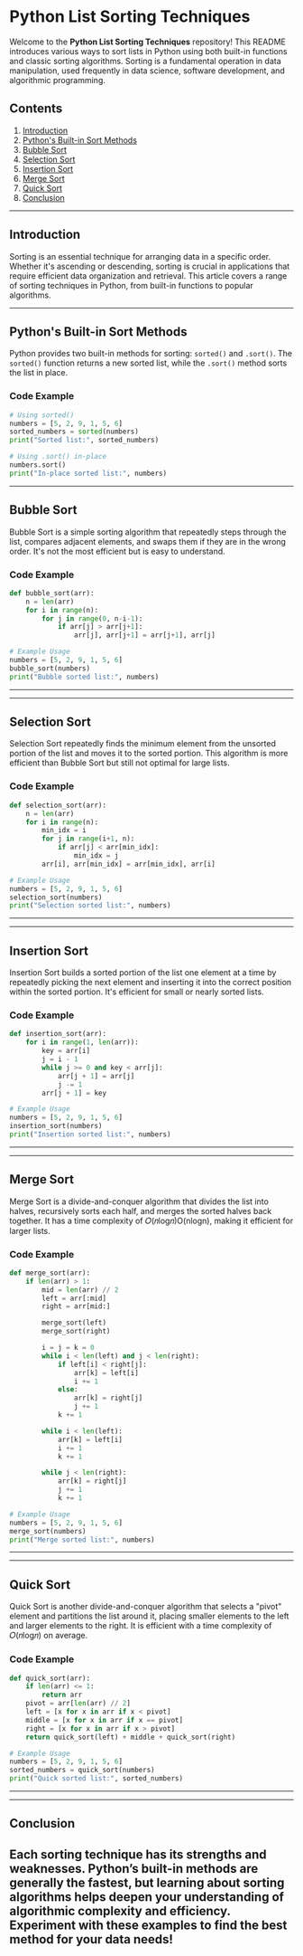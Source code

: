 # Python List Sorting Techniques

Welcome to the **Python List Sorting Techniques** repository! This README introduces various ways to sort lists in Python using both built-in functions and classic sorting algorithms. Sorting is a fundamental operation in data manipulation, used frequently in data science, software development, and algorithmic programming.

## Contents

1. [Introduction](#introduction)
2. [Python's Built-in Sort Methods](#pythons-built-in-sort-methods)
3. [Bubble Sort](#bubble-sort)
4. [Selection Sort](#selection-sort)
5. [Insertion Sort](#insertion-sort)
6. [Merge Sort](#merge-sort)
7. [Quick Sort](#quick-sort)
8. [Conclusion](#conclusion)

---

## Introduction

Sorting is an essential technique for arranging data in a specific order. Whether it's ascending or descending, sorting is crucial in applications that require efficient data organization and retrieval. This article covers a range of sorting techniques in Python, from built-in functions to popular algorithms.

---

## Python's Built-in Sort Methods

Python provides two built-in methods for sorting: `sorted()` and `.sort()`. The `sorted()` function returns a new sorted list, while the `.sort()` method sorts the list in place.

### Code Example

```python
# Using sorted()
numbers = [5, 2, 9, 1, 5, 6]
sorted_numbers = sorted(numbers)
print("Sorted list:", sorted_numbers)

# Using .sort() in-place
numbers.sort()
print("In-place sorted list:", numbers)
```
---
## Bubble Sort
Bubble Sort is a simple sorting algorithm that repeatedly steps through the list, compares adjacent elements, and swaps them if they are in the wrong order. It's not the most efficient but is easy to understand.
### Code Example
```python
def bubble_sort(arr):
    n = len(arr)
    for i in range(n):
        for j in range(0, n-i-1):
            if arr[j] > arr[j+1]:
                arr[j], arr[j+1] = arr[j+1], arr[j]

# Example Usage
numbers = [5, 2, 9, 1, 5, 6]
bubble_sort(numbers)
print("Bubble sorted list:", numbers)
```
---
---
## Selection Sort
Selection Sort repeatedly finds the minimum element from the unsorted portion of the list and moves it to the sorted portion. This algorithm is more efficient than Bubble Sort but still not optimal for large lists.
### Code Example
```python
def selection_sort(arr):
    n = len(arr)
    for i in range(n):
        min_idx = i
        for j in range(i+1, n):
            if arr[j] < arr[min_idx]:
                min_idx = j
        arr[i], arr[min_idx] = arr[min_idx], arr[i]

# Example Usage
numbers = [5, 2, 9, 1, 5, 6]
selection_sort(numbers)
print("Selection sorted list:", numbers)
```
---

---
## Insertion Sort
Insertion Sort builds a sorted portion of the list one element at a time by repeatedly picking the next element and inserting it into the correct position within the sorted portion. It's efficient for small or nearly sorted lists.
### Code Example
```python
def insertion_sort(arr):
    for i in range(1, len(arr)):
        key = arr[i]
        j = i - 1
        while j >= 0 and key < arr[j]:
            arr[j + 1] = arr[j]
            j -= 1
        arr[j + 1] = key

# Example Usage
numbers = [5, 2, 9, 1, 5, 6]
insertion_sort(numbers)
print("Insertion sorted list:", numbers)
```
---

---
## Merge Sort
Merge Sort is a divide-and-conquer algorithm that divides the list into halves, recursively sorts each half, and merges the sorted halves back together. It has a time complexity of 𝑂(𝑛log𝑛)O(nlogn), making it efficient for larger lists.
### Code Example
```python
def merge_sort(arr):
    if len(arr) > 1:
        mid = len(arr) // 2
        left = arr[:mid]
        right = arr[mid:]

        merge_sort(left)
        merge_sort(right)

        i = j = k = 0
        while i < len(left) and j < len(right):
            if left[i] < right[j]:
                arr[k] = left[i]
                i += 1
            else:
                arr[k] = right[j]
                j += 1
            k += 1

        while i < len(left):
            arr[k] = left[i]
            i += 1
            k += 1

        while j < len(right):
            arr[k] = right[j]
            j += 1
            k += 1

# Example Usage
numbers = [5, 2, 9, 1, 5, 6]
merge_sort(numbers)
print("Merge sorted list:", numbers)
```
---
---
## Quick Sort
Quick Sort is another divide-and-conquer algorithm that selects a "pivot" element and partitions the list around it, placing smaller elements to the left and larger elements to the right. It is efficient with a time complexity of 𝑂(𝑛log𝑛) on average.

### Code Example
```python
def quick_sort(arr):
    if len(arr) <= 1:
        return arr
    pivot = arr[len(arr) // 2]
    left = [x for x in arr if x < pivot]
    middle = [x for x in arr if x == pivot]
    right = [x for x in arr if x > pivot]
    return quick_sort(left) + middle + quick_sort(right)

# Example Usage
numbers = [5, 2, 9, 1, 5, 6]
sorted_numbers = quick_sort(numbers)
print("Quick sorted list:", sorted_numbers)
```
---
---
## Conclusion
Each sorting technique has its strengths and weaknesses. Python’s built-in methods are generally the fastest, but learning about sorting algorithms helps deepen your understanding of algorithmic complexity and efficiency. Experiment with these examples to find the best method for your data needs!
---
